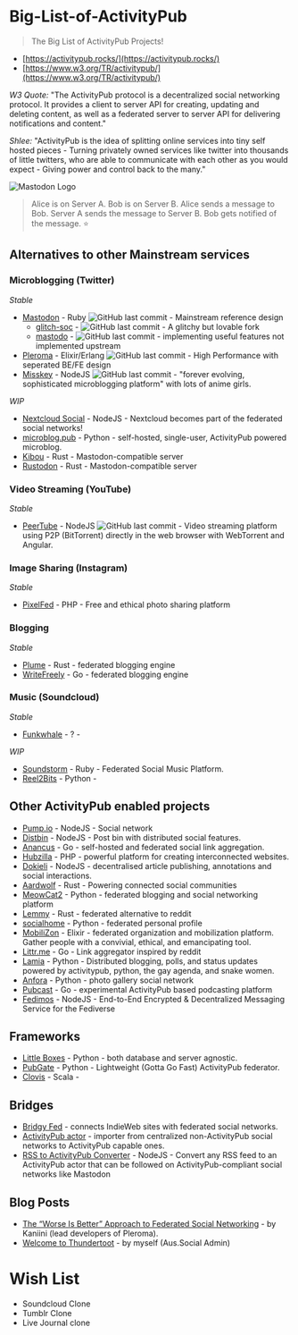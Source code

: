 # Big-List-of-ActivityPub
> The Big List of ActivityPub Projects!

* [https://activitypub.rocks/](https://activitypub.rocks/)
* [https://www.w3.org/TR/activitypub/](https://www.w3.org/TR/activitypub/)

*W3 Quote:* "The ActivityPub protocol is a decentralized social networking protocol. It provides a client to server API for creating, updating and deleting content, as well as a federated server to server API for delivering notifications and content."

*Shlee:* "ActivityPub is the idea of splitting online services into tiny self hosted pieces - Turning privately owned services like twitter into thousands of little twitters, who are able to communicate with each other as you would expect - Giving power and control back to the many."

![Mastodon Logo](https://camo.githubusercontent.com/24f50a04efd1bc2b6893a9fe65387aef918d7b93/68747470733a2f2f626c6f672e6a6f696e6d6173746f646f6e2e6f72672f323031382f30362f7768792d61637469766974797075622d69732d7468652d6675747572652f657a6769662d322d363066316230303430332e676966)
> Alice is on Server A. Bob is on Server B. Alice sends a message to Bob. Server A sends the message to Server B. Bob gets notified of the message. :star:


## Alternatives to other Mainstream services

### Microblogging (Twitter)
_Stable_
* [Mastodon](https://github.com/tootsuite/mastodon) - Ruby ![GitHub last commit](https://img.shields.io/github/last-commit/tootsuite/mastodon.svg?style=plastic) - Mainstream reference design 
  * [glitch-soc](https://github.com/glitch-soc/mastodon/) - ![GitHub last commit](https://img.shields.io/github/last-commit/glitch-soc/mastodon.svg?style=plastic) - A glitchy but lovable fork 
  * [mastodo](https://github.com/gled-rs/mastodo) - ![GitHub last commit](https://img.shields.io/github/last-commit/gled-rs/mastodo.svg?style=plastic) - implementing useful features not implemented upstream 
* [Pleroma](https://pleroma.social/) - Elixir/Erlang ![GitHub last commit](https://img.shields.io/github/last-commit/lambadalambda/pleroma.svg?style=plastic) - High Performance with seperated BE/FE design 
* [Misskey](https://github.com/syuilo/misskey) - NodeJS ![GitHub last commit](https://img.shields.io/github/last-commit/syuilo/misskey.svg?style=plastic) - "forever evolving, sophisticated microblogging platform" with lots of anime girls. 

_WIP_
* [Nextcloud Social](https://github.com/nextcloud/social) - NodeJS - Nextcloud becomes part of the federated social networks!
* [microblog.pub](https://github.com/tsileo/microblog.pub) - Python - self-hosted, single-user, ActivityPub powered microblog.
* [Kibou](https://git.cybre.club/kibouproject/kibou) - Rust - Mastodon-compatible server
* [Rustodon](https://github.com/rustodon/rustodon) - Rust - Mastodon-compatible server

### Video Streaming (YouTube)
_Stable_
* [PeerTube](https://github.com/Chocobozzz/PeerTube) - NodeJS ![GitHub last commit](https://img.shields.io/github/last-commit/Chocobozzz/PeerTube.svg?style=plastic) - Video streaming platform using P2P (BitTorrent) directly in the web browser with WebTorrent and Angular.

### Image Sharing (Instagram)
_Stable_
* [PixelFed](https://github.com/pixelfed/pixelfed) - PHP -  Free and ethical photo sharing platform

### Blogging
_Stable_
* [Plume](https://github.com/Plume-org/Plume) - Rust -  federated blogging engine
* [WriteFreely](https://github.com/writeas/writefreely) - Go - federated blogging engine

### Music (Soundcloud)
_Stable_
* [Funkwhale](https://dev.funkwhale.audio/funkwhale/funkwhale) - ? -

_WIP_
* [Soundstorm](https://github.com/weathermen/soundstorm) - Ruby - Federated Social Music Platform.
* [Reel2Bits](https://github.com/rhaamo/reel2bits) - Python -

## Other ActivityPub enabled projects
* [Pump.io](https://github.com/pump-io/pump.io) - NodeJS - Social network
* [Distbin](https://github.com/gobengo/distbin) - NodeJS - Post bin with distributed social features.
* [Anancus](https://gitlab.com/tuxether/anancus) - Go - self-hosted and federated social link aggregation.
* [Hubzilla](https://framagit.org/hubzilla/core) - PHP - powerful platform for creating interconnected websites.
* [Dokieli](https://github.com/linkeddata/dokieli) - NodeJS - decentralised article publishing, annotations and social interactions.
* [Aardwolf](https://github.com/Aardwolf-Social/aardwolf) - Rust - Powering connected social communities
* [MeowCat2](https://github.com/cabalamat/meowcat2) - Python - federated blogging and social networking platform
* [Lemmy](https://github.com/dessalines/lemmy) - Rust - federated alternative to reddit
* [socialhome](https://github.com/jaywink/socialhome) - Python - federated personal profile
* [MobiliZon](https://github.com/framasoft/mobilizon) - Elixir - federated organization and mobilization platform. Gather people with a convivial, ethical, and emancipating tool.
* [Littr.me](https://github.com/mariusor/littr.go) - Go - Link aggregator inspired by reddit
* [Lamia](https://github.com/Scarly-Cat/lamia) - Python - Distributed blogging, polls, and status updates powered by activitypub, python, the gay agenda, and snake women. 
* [Anfora](https://github.com/anforaProject/anfora) - Python - photo gallery social network
* [Pubcast](https://github.com/pubcast/pubcast) - Go - experimental ActivityPub based podcasting platform
* [Fedimos](https://github.com/fedimos) - NodeJS - End-to-End Encrypted & Decentralized Messaging Service for the Fediverse 

## Frameworks
* [Little Boxes](https://github.com/tsileo/little-boxes) -  Python - both database and server agnostic.
* [PubGate](https://github.com/autogestion/pubgate) - Python - Lightweight (Gotta Go Fast) ActivityPub federator.
* [Clovis](https://github.com/WellFactored/clovis) - Scala - 

## Bridges
* [Bridgy Fed](https://fed.brid.gy/) - connects IndieWeb sites with federated social networks.
* [ActivityPub actor](https://activitypub.actor/) - importer from centralized non-ActivityPub social networks to ActivityPub capable ones.
* [RSS to ActivityPub Converter](https://github.com/dariusk/rss-to-activitypub) - NodeJS - Convert any RSS feed to an ActivityPub actor that can be followed on ActivityPub-compliant social networks like Mastodon

## Blog Posts
* [The “Worse Is Better” Approach to Federated Social Networking](https://blog.dereferenced.org/activitypub-the-worse-is-better-approach-to-federated-social-networking) - by Kaniini (lead developers of Pleroma).
* [Welcome to Thundertoot](https://medium.com/@mrshlee/aus-social-welcome-to-thundertoot-59d881ad573) - by myself (Aus.Social Admin)

# Wish List

* Soundcloud Clone
* Tumblr Clone
* Live Journal clone
